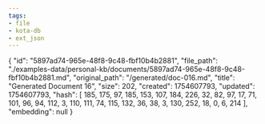 ```yaml
---
tags:
- file
- kota-db
- ext_json
---
```

{
  "id": "5897ad74-965e-48f8-9c48-fbf10b4b2881",
  "file_path": "./examples-data/personal-kb/documents/5897ad74-965e-48f8-9c48-fbf10b4b2881.md",
  "original_path": "/generated/doc-016.md",
  "title": "Generated Document 16",
  "size": 202,
  "created": 1754607793,
  "updated": 1754607793,
  "hash": [
    185,
    175,
    97,
    185,
    153,
    107,
    184,
    226,
    32,
    82,
    97,
    17,
    71,
    101,
    96,
    94,
    112,
    3,
    110,
    111,
    74,
    115,
    132,
    36,
    38,
    3,
    130,
    252,
    18,
    0,
    6,
    214
  ],
  "embedding": null
}